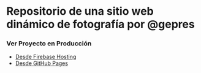 # Repositorio de una sitio web dinámico de fotografía por @gepres

### Ver Proyecto en Producción

* [Desde Firebase Hosting](https://edfirebase-de5fc.firebaseapp.com/)
* [Desde GitHub Pages](https://gepres.github.io/sitio-dinamico/)
